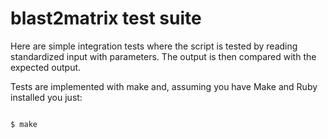 # blast2matrix test suite

Here are simple integration tests where the script is tested by reading standardized
input with parameters. The output is then compared with the expected output.

Tests are implemented with make and, assuming you have Make and Ruby installed you
just:

```

$ make

```
